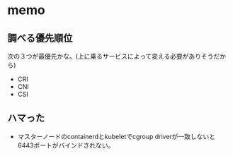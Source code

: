 # memo
## 調べる優先順位
次の３つが最優先かな。(上に乗るサービスによって変える必要がありそうだから)
- CRI
- CNI
- CSI

## ハマった
- マスターノードのcontainerdとkubeletでcgroup driverが一致しないと6443ポートがバインドされない。

